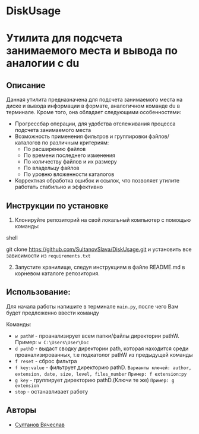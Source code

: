 # DiskUsage
# Утилита для подсчета занимаемого места и вывода по аналогии с du

## Описание
Данная утилита предназначена для подсчета занимаемого места на диске и вывода информации в формате, аналогичном команде du в терминале. Кроме того, она обладает следующими особенностями:

- Прогрессбар операции, для удобства отслеживания процесса подсчета занимаемого места
- Возможность применения фильтров и группировки файлов/каталогов по различным критериям:
  - По расширению файлов
  - По времени последнего изменения
  - По количеству файлов и их размеру
  - По владельцу файлов
  - По уровню вложенности каталогов
- Корректная обработка ошибок и ссылок, что позволяет утилите работать стабильно и эффективно

## Инструкции по установке
1. Клонируйте репозиторий на свой локальный компьютер с помощью команды:
   
shell

   git clone https://github.com/SultanovSlava/DiskUsage.git
и установить все зависимости из `requirements.txt`
   
2. Запустите хранилище, следуя инструкциям в файле README.md в корневом каталоге репозитория.

## Использование:
Для начала работы напишите в терминале `main.py`, после чего Вам будет предложенно ввести команду

Команды:
- `w pathW` - проанализирует всем папки/файлы директории pathW. Пример: `w C:\Users\User\Doc`
- `d pathD` - выдаст сводку директории path, которая находится среди проанализированных, т.е подкатолог pathW из предыдущей команды
- `f reset` - сброс фильтра
- `f key:value` - фильтрует директорию pathD. `Варианты ключей: author, extension, date, size, level, files_number` `Пример: f extension:py `
- `g key` - группирует директорию pathD.(Ключи те же) `Пример: g extension`
- `stop` - останавливает работу

## Авторы
- [Султанов Вячеслав](https://github.com/SultanovSlava)
